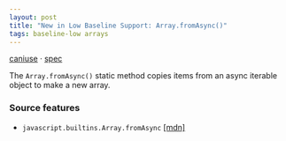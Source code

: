 ```yaml
---
layout: post
title: "New in Low Baseline Support: Array.fromAsync()"
tags: baseline-low arrays
---
```


[caniuse](https://caniuse.com/?search=array-fromasync) · [spec](https://tc39.es/proposal-array-from-async/#sec-array.fromAsync)

The `Array.fromAsync()` static method copies items from an async iterable object to make a new array.

### Source features

- ``javascript.builtins.Array.fromAsync`` [[mdn]](https://https://developer.mozilla.org/en-US/search?q=javascript.builtins.Array.fromAsync)
